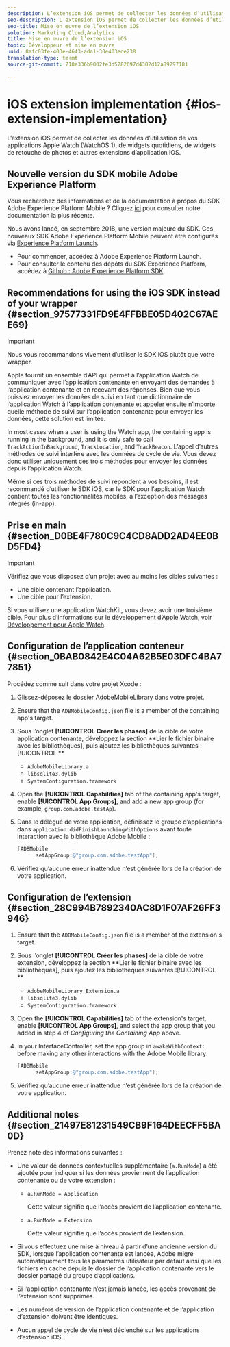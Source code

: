 ```yaml
---
description: L’extension iOS permet de collecter les données d’utilisation de vos applications Apple Watch (WatchOS 1), de widgets quotidiens, de widgets de retouche de photos et autres extensions d’application iOS.
seo-description: L’extension iOS permet de collecter les données d’utilisation de vos applications Apple Watch (WatchOS 1), de widgets quotidiens, de widgets de retouche de photos et autres extensions d’application iOS.
seo-title: Mise en œuvre de l’extension iOS
solution: Marketing Cloud,Analytics
title: Mise en œuvre de l’extension iOS
topic: Développeur et mise en œuvre
uuid: 8afc03fe-403e-4643-ada1-30e403ede238
translation-type: tm+mt
source-git-commit: 718e336b9002fe3d5282697d4302d12a89297181

---
```



# iOS extension implementation {#ios-extension-implementation}

L’extension iOS permet de collecter les données d’utilisation de vos applications Apple Watch (WatchOS 1), de widgets quotidiens, de widgets de retouche de photos et autres extensions d’application iOS.

## Nouvelle version du SDK mobile Adobe Experience Platform

Vous recherchez des informations et de la documentation à propos du SDK Adobe Experience Platform Mobile ? Cliquez [ici](https://aep-sdks.gitbook.io/docs/) pour consulter notre documentation la plus récente.

Nous avons lancé, en septembre 2018, une version majeure du SDK. Ces nouveaux SDK Adobe Experience Platform Mobile peuvent être configurés via [Experience Platform Launch](https://www.adobe.com/experience-platform/launch.html).

* Pour commencer, accédez à Adobe Experience Platform Launch.
* Pour consulter le contenu des dépôts du SDK Experience Platform, accédez à [Github : Adobe Experience Platform SDK](https://github.com/Adobe-Marketing-Cloud/acp-sdks).

## Recommendations for using the iOS SDK instead of your wrapper {#section_97577331FD9E4FFBBE05D402C67AEE69}

>[!IMPORTANT]
>
>Nous vous recommandons vivement d’utiliser le SDK iOS plutôt que votre wrapper.

Apple fournit un ensemble d’API qui permet à l’application Watch de communiquer avec l’application contenante en envoyant des demandes à l’application contenante et en recevant des réponses. Bien que vous puissiez envoyer les données de suivi en tant que dictionnaire de l’application Watch à l’application contenante et appeler ensuite n’importe quelle méthode de suivi sur l’application contenante pour envoyer les données, cette solution est limitée.

In most cases when a user is using the Watch app, the containing app is running in the background, and it is only safe to call `TrackActionInBackground`, `TrackLocation`, and `TrackBeacon`. L’appel d’autres méthodes de suivi interfère avec les données de cycle de vie. Vous devez donc utiliser uniquement ces trois méthodes pour envoyer les données depuis l’application Watch.

Même si ces trois méthodes de suivi répondent à vos besoins, il est recommandé d’utiliser le SDK iOS, car le SDK pour l’application Watch contient toutes les fonctionnalités mobiles, à l’exception des messages intégrés (in-app).

## Prise en main {#section_D0BE4F780C9C4CD8ADD2AD4EE0BD5FD4}

>[!IMPORTANT]
>
>Vérifiez que vous disposez d’un projet avec au moins les cibles suivantes :
>
>* Une cible contenant l’application.
>* Une cible pour l’extension.
>



Si vous utilisez une application WatchKit, vous devez avoir une troisième cible. Pour plus d’informations sur le développement d’Apple Watch, voir [Développement pour Apple Watch](https://developer.apple.com/library/ios/documentation/General/Conceptual/WatchKitProgrammingGuide/index.html#//apple_ref/doc/uid/TP40014969-CH8-SW1).

## Configuration de l’application conteneur {#section_0BAB0842E4C04A62B5E03DFC4BA77851}

Procédez comme suit dans votre projet Xcode :

1. Glissez-déposez le dossier AdobeMobileLibrary dans votre projet.
1. Ensure that the `ADBMobileConfig.json` file is a member of the containing app's target.
1. Sous l’onglet **[!UICONTROL Créer les phases]** de la cible de votre application contenante, développez la section **Lier le fichier binaire avec les bibliothèques], puis ajoutez les bibliothèques suivantes :[!UICONTROL **

   * `AdobeMobileLibrary.a`
   * `libsqlite3.dylib`
   * `SystemConfiguration.framework`

1. Open the **[!UICONTROL Capabilities]** tab of the containing app's target, enable **[!UICONTROL App Groups]**, and add a new app group (for example, `group.com.adobe.testAp`).

1. Dans le délégué de votre application, définissez le groupe d’applications dans `application:didFinishLaunchingWithOptions` avant toute interaction avec la bibliothèque Adobe Mobile :

   ```objective-c
   [ADBMobile 
         setAppGroup:@"group.com.adobe.testApp"];
   ```

1. Vérifiez qu’aucune erreur inattendue n’est générée lors de la création de votre application.

## Configuration de l’extension {#section_28C994B7892340AC8D1F07AF26FF3946}

1. Ensure that the `ADBMobileConfig.json` file is a member of the extension's target.
1. Sous l’onglet **[!UICONTROL Créer les phases]** de la cible de votre extension, développez la section **Lier le fichier binaire avec les bibliothèques], puis ajoutez les bibliothèques suivantes :[!UICONTROL **

   * `AdobeMobileLibrary_Extension.a`
   * `libsqlite3.dylib`
   * `SystemConfiguration.framework`

1. Open the **[!UICONTROL Capabilities]** tab of the extension's target, enable **[!UICONTROL App Groups]**, and select the app group that you added in step 4 of *Configuring the Containing App* above.

1. In your InterfaceController, set the app group in `awakeWithContext:` before making any other interactions with the Adobe Mobile library:

   ```objective-c
   [ADBMobile 
         setAppGroup:@"group.com.adobe.testApp"];
   ```

1. Vérifiez qu’aucune erreur inattendue n’est générée lors de la création de votre application.

## Additional notes {#section_21497E81231549CB9F164DEECFF5BA0D}

Prenez note des informations suivantes :

* Une valeur de données contextuelles supplémentaire (`a.RunMode`) a été ajoutée pour indiquer si les données proviennent de l’application contenante ou de votre extension :

   * `a.RunMode = Application`

      Cette valeur signifie que l’accès provient de l’application contenante.
   * `a.RunMode = Extension`

      Cette valeur signifie que l’accès provient de l’extension.

* Si vous effectuez une mise à niveau à partir d’une ancienne version du SDK, lorsque l’application contenante est lancée, Adobe migre automatiquement tous les paramètres utilisateur par défaut ainsi que les fichiers en cache depuis le dossier de l’application contenante vers le dossier partagé du groupe d’applications.
* Si l’application contenante n’est jamais lancée, les accès provenant de l’extension sont supprimés.
* Les numéros de version de l’application contenante et de l’application d’extension doivent être identiques.
* Aucun appel de cycle de vie n’est déclenché sur les applications d’extension iOS.

